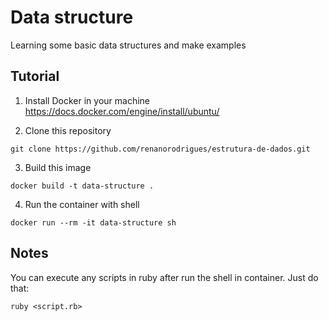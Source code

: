 # Data structure

Learning some basic data structures and make examples

## Tutorial

1. Install Docker in your machine
https://docs.docker.com/engine/install/ubuntu/

2. Clone this repository
```
git clone https://github.com/renanorodrigues/estrutura-de-dados.git
```

3. Build this image
```
docker build -t data-structure .
```

4. Run the container with shell
```
docker run --rm -it data-structure sh
```

## Notes
You can execute any scripts in ruby after run the shell in container. Just do that:
```
ruby <script.rb>
```
